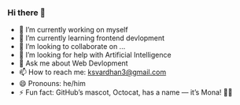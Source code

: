 ### Hi there 👋



- 🔭 I’m currently working on myself
- 🌱 I’m currently learning frontend devlopment
- 👯 I’m looking to collaborate on ...
- 🤔 I’m looking for help with Artificial Intelligence
- 💬 Ask me about Web Devlopment
- 📫 How to reach me: ksvardhan3@gmail.com
- 😄 Pronouns: he/him
- ⚡ Fun fact: GitHub’s mascot, Octocat, has a name — it’s Mona! 🐙😸
